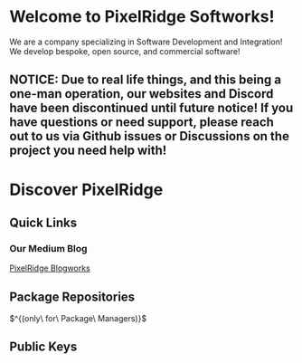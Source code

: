 # Welcome to PixelRidge Softworks!

We are a company specializing in Software Development and Integration! We develop bespoke, open source, and commercial software!

## NOTICE: Due to real life things, and this being a one-man operation, our websites and Discord have been discontinued until future notice! If you have questions or need support, please reach out to us via Github issues or Discussions on the project you need help with!

# Discover PixelRidge

## Quick Links

### Our Medium Blog
[PixelRidge Blogworks](https://medium.com/@PixelRidge)

## Package Repositories
$^\{(only\ for\ Package\ Managers)}$

## Public Keys

